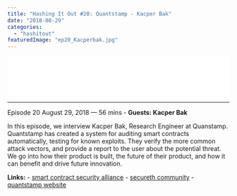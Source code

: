 ```yaml
---
title: "Hashing It Out #20: Quantstamp - Kacper Bak"
date: "2018-08-29"
categories: 
  - "hashitout"
featuredImage: "ep20_Kacperbak.jpg"
---
```


<iframe style="border: none;" src="//html5-player.libsyn.com/embed/episode/id/6981875/height/90/theme/custom/autoplay/no/autonext/no/thumbnail/yes/preload/no/no_addthis/no/direction/backward/render-playlist/no/custom-color/4e6c0a/" width="100%" height="90" scrolling="no" allowfullscreen="allowfullscreen"></iframe>

* * *

 Episode 20 August 29, 2018 — 56 mins - **Guests: Kacper Bak**

In this episode, we interview Kacper Bak, Research Engineer at Quanstamp. Quantstamp has created a system for auditing smart contracts automatically, testing for known exploits. They verify the more common attack vectors, and provide a report to the user about the potential threat. We go into how their product is built, the future of their product, and how it can benefit and drive future innovation.

**Links:** - [smart contract security alliance](https://www.smartcontractsecurityalliance.com/) - [secureth community](https://secureth.org) - [quantstamp website](https://quantstamp.com/)
